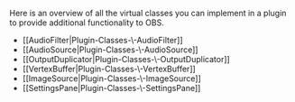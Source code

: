Here is an overview of all the virtual classes you can implement in a plugin to provide additional functionality to OBS.

* [[AudioFilter|Plugin-Classes-\\-AudioFilter]]
* [[AudioSource|Plugin-Classes-\\-AudioSource]]
* [[OutputDuplicator|Plugin-Classes-\\-OutputDuplicator]]
* [[VertexBuffer|Plugin-Classes-\\-VertexBuffer]]
* [[ImageSource|Plugin-Classes-\\-ImageSource]]
* [[SettingsPane|Plugin-Classes-\\-SettingsPane]]